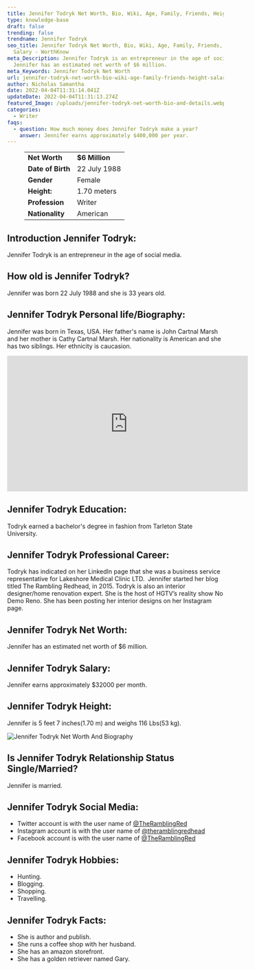 ```yaml
---
title: Jennifer Todryk Net Worth, Bio, Wiki, Age, Family, Friends, Height & Salary
type: knowledge-base
draft: false
trending: false
trendname: Jennifer Todryk
seo_title: Jennifer Todryk Net Worth, Bio, Wiki, Age, Family, Friends, Height &
  Salary - WorthKnow
meta_Description: Jennifer Todryk is an entrepreneur in the age of social media.
  Jennifer has an estimated net worth of $6 million.
meta_Keywords: Jennifer Todryk Net Worth
url: jennifer-todryk-net-worth-bio-wiki-age-family-friends-height-salary
author: Nicholas Samantha
date: 2022-04-04T11:31:14.041Z
updateDate: 2022-04-04T11:31:13.274Z
featured_Image: /uploads/jennifer-todryk-net-worth-bio-and-details.webp
categories:
  - Writer
faqs:
  - question: How much money does Jennifer Todryk make a year?
    answer: Jennifer earns approximately $400,000 per year.
---
```

<figure class="wp-block-table is-style-stripes">
  <table>
    <tbody>
      <tr>
        <td>
          <strong>Net Worth</strong>
        </td>
        <td>
          <strong>$6 Million</strong>
        </td>
      </tr>
      <tr>
        <td>
          <strong>Date of Birth</strong>
        </td>
        <td>22 July 1988</td>
      </tr>
      <tr>
        <td>
          <strong>Gender</strong>
        </td>
        <td>Female</td>
      </tr>
      <tr>
        <td>
          <strong>Height:</strong>
        </td>
        <td>1.70 meters</td>
      </tr>
      <tr>
        <td>
          <strong>Profession</strong>
        </td>
        <td>Writer</td>
      </tr>
      <tr>
        <td>
          <strong>Nationality</strong>
        </td>
        <td>American</td>
      </tr>
    </tbody>
  </table>
</figure>

## **Introduction Jennifer Todryk:**

Jennifer Todryk is an entrepreneur in the age of social media.

## **How old is Jennifer Todryk?**

Jennifer was born 22 July 1988 and she is 33 years old.

## **Jennifer Todryk Personal life/Biography:**

Jennifer was born in Texas, USA. Her father's name is John Cartnal Marsh and her mother is Cathy Cartnal Marsh. Her nationality is American and she has two siblings. Her ethnicity is caucasion.

<iframe width="560" height="315" src="https://www.youtube.com/embed/iw5lueqX5Zk" title="YouTube video player" frameborder="0" allow="accelerometer; autoplay; clipboard-write; encrypted-media; gyroscope; picture-in-picture" allowfullscreen></iframe>

## **Jennifer Todryk Education:**

Todryk earned a bachelor's degree in fashion from Tarleton State University. 

## **Jennifer Todryk Professional Career:**

Todryk has indicated on her LinkedIn page that she was a business service representative for Lakeshore Medical Clinic LTD.  Jennifer started her blog titled The Rambling Redhead, in 2015. Todryk is also an interior designer/home renovation expert. She is the host of HGTV’s reality show No Demo Reno. She has been posting her interior designs on her Instagram page.

## **Jennifer Todryk Net Worth:**

Jennifer has an estimated net worth of $6 million.

## **Jennifer Todryk Salary:**

Jennifer earns approximately $32000 per month.

## **Jennifer Todryk Height:**

Jennifer is 5 feet 7 inches(1.70 m) and weighs 116 Lbs(53 kg).

![Jennifer Todryk Net Worth And Biography](/uploads/jennifer-todryk-net-worth-.webp)

## **Is Jennifer Todryk Relationship Status Single/Married?**

Jennifer is married.

## **Jennifer Todryk Social Media:**

* Twitter account is with the user name of <a href="https://twitter.com/theramblingred" target="_blank" rel="nofollow" rel="noopener">@TheRamblingRed</a>
* Instagram account is with the user name of <a href="https://www.instagram.com/theramblingredhead/" target="_blank" rel="nofollow" rel="noopener">@theramblingredhead</a>
* Facebook account is with the user name of <a href="https://www.facebook.com/lifeasaramblingredhead" target="_blank" rel="nofollow" rel="noopener">@TheRamblingRed</a>

## **Jennifer Todryk Hobbies:**

* Hunting.
* Blogging.
* Shopping.
* Travelling.

## **Jennifer Todryk Facts:**

* She is author and publish.
* She runs a coffee shop with her husband.
* She has an amazon storefront.
* She has a golden retriever named Gary.